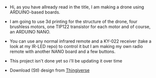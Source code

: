 - Hi, as you have allready read in the title, I am making a drone using ARDUINO-based boards.
- I am going to use 3d printing for the structure of the drone, four brushless motors, one TIP122 transistor for each motor and of course, an ARDUINO NANO.
- You can use any normal infrared remote and a KY-022 receiver (take a look at my IR-LED repo) to control it but I am making my own radio remote with another NANO board and a few buttons.

- This project isn't done yet so i'll be updating it over time

- Download (Stl) design from [Thingiverse](https://www.thingiverse.com/thing:6541659 "T_Royale Drone on Thingiverse")
